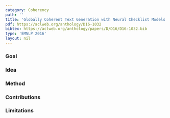 ```yaml
---
category: Coherency
path: ''
title: 'Globally Coherent Text Generation with Neural Checklist Models'
pdf: https://aclweb.org/anthology/D16-1032
bibtex: https://aclweb.org/anthology/papers/D/D16/D16-1032.bib
type: 'EMNLP 2016'
layout: nil
---
```


### Goal

### Idea

### Method 

### Contributions

### Limitations
